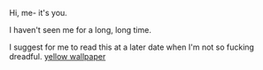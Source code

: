 Hi, me- it's you. 

I haven't seen me for a long, long time. 



I suggest for me to read this at a later date when I'm not so fucking dreadful.
[yellow wallpaper](https://www.nlm.nih.gov/exhibition/theliteratureofprescription/exhibitionAssets/digitalDocs/The-Yellow-Wall-Paper.pdf)